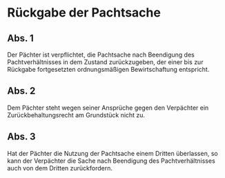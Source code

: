 # Rückgabe der Pachtsache



## Abs. 1

 Der Pächter ist verpflichtet, die Pachtsache nach Beendigung des Pachtverhältnisses in dem Zustand zurückzugeben, der einer bis zur Rückgabe fortgesetzten ordnungsmäßigen Bewirtschaftung entspricht.

## Abs. 2

 Dem Pächter steht wegen seiner Ansprüche gegen den Verpächter ein Zurückbehaltungsrecht am Grundstück nicht zu.

## Abs. 3

 Hat der Pächter die Nutzung der Pachtsache einem Dritten überlassen, so kann der Verpächter die Sache nach Beendigung des Pachtverhältnisses auch von dem Dritten zurückfordern. 

